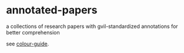 # annotated-papers
a collections of research papers with gvil-standardized annotations for better comprehension

see [colour-guide](./colour-guide.md).
